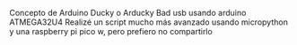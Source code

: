 Concepto de Arduino Ducky o Arducky
Bad usb usando arduino ATMEGA32U4
Realizé un script mucho más avanzado usando micropython y una raspberry pi pico w, pero prefiero no compartirlo
